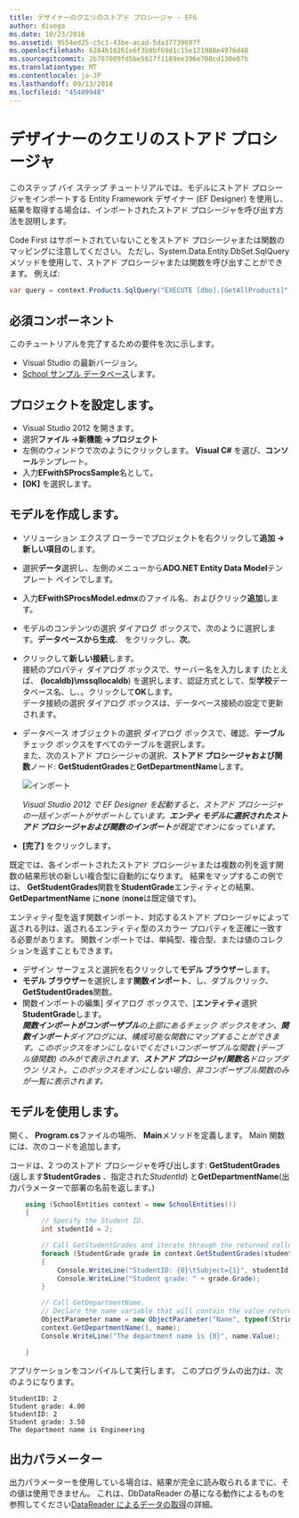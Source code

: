 ```yaml
---
title: デザイナーのクエリのストアド プロシージャ - EF6
author: divega
ms.date: 10/23/2016
ms.assetid: 9554ed25-c5c1-43be-acad-5da37739697f
ms.openlocfilehash: 6284b10261e6f3b9bf69d1c15e121988e4976d48
ms.sourcegitcommit: 2b787009fd5be5627f1189ee396e708cd130e07b
ms.translationtype: MT
ms.contentlocale: ja-JP
ms.lasthandoff: 09/13/2018
ms.locfileid: "45489948"
---
```

# <a name="designer-query-stored-procedures"></a>デザイナーのクエリのストアド プロシージャ
このステップ バイ ステップ チュートリアルでは、モデルにストアド プロシージャをインポートする Entity Framework デザイナー (EF Designer) を使用し、結果を取得する場合は、インポートされたストアド プロシージャを呼び出す方法を説明します。 

Code First はサポートされていないことをストアド プロシージャまたは関数のマッピングに注意してください。 ただし、System.Data.Entity.DbSet.SqlQuery メソッドを使用して、ストアド プロシージャまたは関数を呼び出すことができます。 例えば:
``` csharp
var query = context.Products.SqlQuery("EXECUTE [dbo].[GetAllProducts]")`;
```

## <a name="prerequisites"></a>必須コンポーネント

このチュートリアルを完了するための要件を次に示します。

- Visual Studio の最新バージョン。
- [School サンプル データベース](~/ef6/resources/school-database.md)します。

## <a name="set-up-the-project"></a>プロジェクトを設定します。

-   Visual Studio 2012 を開きます。
-   選択**ファイル -&gt;新機能 -&gt;プロジェクト**
-   左側のウィンドウで次のようにクリックします。 **Visual C\#** を選び、**コンソール**テンプレート。
-   入力**EFwithSProcsSample**名として。
-   **[OK]** を選択します。

## <a name="create-a-model"></a>モデルを作成します。

-   ソリューション エクスプ ローラーでプロジェクトを右クリックして**追加 -&gt;新しい項目の**します。
-   選択**データ**選択し、左側のメニューから**ADO.NET Entity Data Model**テンプレート ペインでします。
-   入力**EFwithSProcsModel.edmx**のファイル名、およびクリック**追加**します。
-   モデルのコンテンツの選択 ダイアログ ボックスで、次のように選択します。**データベースから生成**、 をクリックし、**次**。
-   クリックして**新しい接続**します。  
    接続のプロパティ ダイアログ ボックスで、サーバー名を入力します (たとえば、 **(localdb)\\mssqllocaldb**) を選択します、認証方式として、型**学校**データベース名、し、。クリックして**OK**します。  
    データ接続の選択 ダイアログ ボックスは、データベース接続の設定で更新されます。
-   データベース オブジェクトの選択 ダイアログ ボックスで、確認、**テーブル** チェック ボックスをすべてのテーブルを選択します。  
    また、次のストアド プロシージャの選択、**ストアド プロシージャおよび関数**ノード: **GetStudentGrades**と**GetDepartmentName**します。 

    ![インポート](~/ef6/media/import.jpg)

    *Visual Studio 2012 で EF Designer を起動すると、ストアド プロシージャの一括インポートがサポートしています。**エンティ モデルに選択されたストアド プロシージャおよび関数のインポート**が既定でオンになっています。*
-   **[完了]** をクリックします。

既定では、各インポートされたストアド プロシージャまたは複数の列を返す関数の結果形状の新しい複合型に自動的になります。 結果をマップするこの例では、 **GetStudentGrades**関数を**StudentGrade**エンティティとの結果、 **GetDepartmentName** に**none** (**none**は既定値です)。

エンティティ型を返す関数インポート、対応するストアド プロシージャによって返される列は、返されるエンティティ型のスカラー プロパティを正確に一致する必要があります。 関数インポートでは、単純型、複合型、または値のコレクションを返すこともできます。

-   デザイン サーフェスと選択を右クリックして**モデル ブラウザー**します。
-   **モデル ブラウザー**を選択します**関数インポート**、し、ダブルクリック、 **GetStudentGrades**関数。
-   関数インポートの編集] ダイアログ ボックスで、[**エンティティ**選択**StudentGrade**します。  
    ***関数インポートがコンポーザブル**の上部にあるチェック ボックスをオン、**関数インポート**ダイアログには、構成可能な関数にマップすることができます。このボックスをオンにしないでくださいコンポーザブルな関数 (テーブル値関数) のみがで表示されます、**ストアド プロシージャ/関数名**ドロップダウン リスト。このボックスをオンにしない場合、非コンポーザブル関数のみが一覧に表示されます。*

## <a name="use-the-model"></a>モデルを使用します。

開く、 **Program.cs**ファイルの場所、 **Main**メソッドを定義します。 Main 関数には、次のコードを追加します。

コードは、2 つのストアド プロシージャを呼び出します: **GetStudentGrades** (返します**StudentGrades** 、指定された*StudentId*) と**GetDepartmentName**(出力パラメーターで部署の名前を返します。)  

``` csharp
    using (SchoolEntities context = new SchoolEntities())
    {
        // Specify the Student ID.
        int studentId = 2;

        // Call GetStudentGrades and iterate through the returned collection.
        foreach (StudentGrade grade in context.GetStudentGrades(studentId))
        {
            Console.WriteLine("StudentID: {0}\tSubject={1}", studentId, grade.Subject);
            Console.WriteLine("Student grade: " + grade.Grade);
        }

        // Call GetDepartmentName.
        // Declare the name variable that will contain the value returned by the output parameter.
        ObjectParameter name = new ObjectParameter("Name", typeof(String));
        context.GetDepartmentName(1, name);
        Console.WriteLine("The department name is {0}", name.Value);

    }
```

アプリケーションをコンパイルして実行します。 このプログラムの出力は、次のようになります。

```
StudentID: 2
Student grade: 4.00
StudentID: 2
Student grade: 3.50
The department name is Engineering
```

<a name="output-parameters"></a>出力パラメーター
-----------------

出力パラメーターを使用している場合は、結果が完全に読み取られるまでに、その値は使用できません。 これは、DbDataReader の基になる動作によるものを参照してください[DataReader によるデータの取得](http://go.microsoft.com/fwlink/?LinkID=398589)の詳細。
